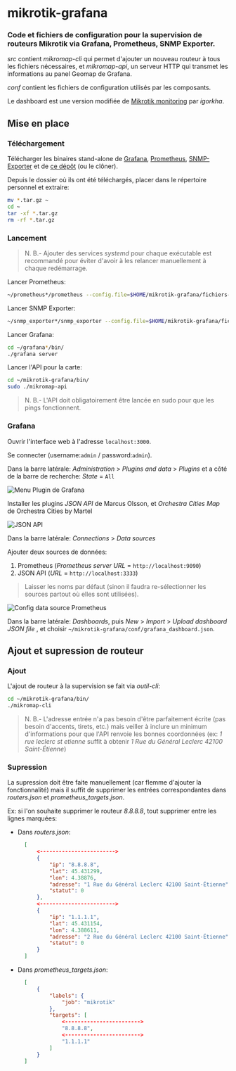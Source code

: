# mikrotik-grafana

### Code et fichiers de configuration pour la supervision de routeurs Mikrotik via Grafana, Prometheus, SNMP Exporter.

*src* contient *mikromap-cli* qui permet d'ajouter un nouveau routeur à tous les fichiers nécessaires, et *mikromap-api*, un serveur HTTP qui transmet les informations au panel Geomap de Grafana.

*conf* contient les fichiers de configuration utilisés par les composants.

Le dashboard est une version modifiée de [Mikrotik monitoring](https://grafana.com/grafana/dashboards/14420-mikrotik-monitoring/) par *igorkha*.

## Mise en place

### Téléchargement

Télécharger les binaires stand-alone de [Grafana](https://grafana.com/get/?tab=self-managed), [Prometheus](https://prometheus.io/download/), [SNMP-Exporter](https://github.com/prometheus/snmp_exporter/releases) et de [ce dépôt](https://github.com/bakraw/mikrotik-grafana/releases) (ou le clôner).

Depuis le dossier où ils ont été téléchargés, placer dans le répertoire personnel et extraire:
```bash
mv *.tar.gz ~
cd ~
tar -xf *.tar.gz
rm -rf *.tar.gz
```

### Lancement

> N. B.- Ajouter des services *systemd* pour chaque exécutable est recommandé pour éviter d'avoir à les relancer manuellement à chaque redémarrage.

Lancer Prometheus:
```bash
~/prometheus*/prometheus --config.file=$HOME/mikrotik-grafana/fichiers-config/prometheus_config.yml
```

Lancer SNMP Exporter:
```bash
~/snmp_exporter*/snmp_exporter --config.file=$HOME/mikrotik-grafana/fichiers-config/snmp_config.yml
```

Lancer Grafana:
```bash
cd ~/grafana*/bin/
./grafana server
```

Lancer l'API pour la carte:
```bash
cd ~/mikrotik-grafana/bin/
sudo ./mikromap-api
```

> N. B.- L'API doit obligatoirement être lancée en sudo pour que les pings fonctionnent.

### Grafana

Ouvrir l'interface web à l'adresse ```localhost:3000```.

Se connecter (username:```admin``` / password:```admin```).

Dans la barre latérale: *Administration* > *Plugins and data* > *Plugins* et a côté de la barre de recherche: *State* = ```All```

![Menu Plugin de Grafana](https://github.com/bakraw/mikrotik-grafana/assets/161661948/ee092fb0-bfa8-4260-801c-b95fcdd0b77b)

Installer les plugins *JSON API* de Marcus Olsson, et *Orchestra Cities Map* de Orchestra Cities by Martel

![JSON API](https://github.com/bakraw/mikrotik-grafana/assets/161661948/28660e68-0f56-4d53-92a4-50dd030e6fb7)

Dans la barre latérale: *Connections* > *Data sources*

Ajouter deux sources de données:
1. Prometheus (*Prometheus server URL* = ```http://localhost:9090```)
2. JSON API (*URL* = ```http://localhost:3333```)

> Laisser les noms par défaut (sinon il faudra re-sélectionner les sources partout où elles sont utilisées).

![Config data source Prometheus](https://github.com/bakraw/mikrotik-grafana/assets/161661948/cd5f8abe-a194-4a92-9e77-a2ad1b673a86)

Dans la barre latérale: *Dashboards*, puis *New* > *Import* > *Upload dashboard JSON file* , et choisir ```~/mikrotik-grafana/conf/grafana_dashboard.json```.

## Ajout et supression de routeur

### Ajout

L'ajout de routeur à la supervision se fait via *outil-cli*:
```bash
cd ~/mikrotik-grafana/bin/
./mikromap-cli
```

> N. B.- L'adresse entrée n'a pas besoin d'être parfaitement écrite (pas besoin d'accents, tirets, etc.) mais veiller à inclure un minimum d'informations pour que l'API renvoie les bonnes coordonnées (ex: *1 rue leclerc st etienne* suffit à obtenir *1 Rue du Général Leclerc 42100 Saint-Étienne*)

### Supression

La supression doit être faite manuellement (car flemme d'ajouter la fonctionnalité) mais il suffit de supprimer les entrées correspondantes dans *routers.json* et *prometheus_targets.json*.

Ex: si l'on souhaite supprimer le routeur *8.8.8.8*, tout supprimer entre les lignes marquées:
- Dans *routers.json*:
  ```json
    [
        <------------------------>
        {  
            "ip": "8.8.8.8",
            "lat": 45.431299,
            "lon": 4.38876,
            "adresse": "1 Rue du Général Leclerc 42100 Saint-Étienne",
            "statut": 0
        }, 
        <------------------------>
        {
            "ip": "1.1.1.1",
            "lat": 45.431154,
            "lon": 4.388611,
            "adresse": "2 Rue du Général Leclerc 42100 Saint-Étienne",
            "statut": 0
        }
    ]
  ```
- Dans *prometheus_targets.json*:
  ```json
    [
        {
            "labels": {
                "job": "mikrotik"
            },
            "targets": [
                <------------------------>
                "8.8.8.8",
                <------------------------>
                "1.1.1.1"
            ]
        }
    ]
  ```